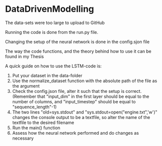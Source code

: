 # DataDrivenModelling
The data-sets were too large to upload to GitHub


Running the code is done from the run.py file.

Changing the setup of the neural network is done in the config.sjon file

The way the code functions, and the theory behind how to use it can be found in my Thesis 

A quick guide on how to use the LSTM-code is:
1. Put your dataset in the data-folder
2. Use the normalize_dataset function with the absolute path of the file as the argument
3. Check the config.json file, alter it such that the setup is correct. (Remember that "input_dim" in the first layer should be equal to the number of columns, and "input_timestep" should be equal to "sequence_length"-1)
4. The two lines "old=sys.stdout" and "sys.stdout=open("engine.txt",'w')" changes the console output to be a textfile, so alter the name of the textfile to the desired filename
5. Run the main() function
6. Assess how the neural network performed and do changes as necessary


